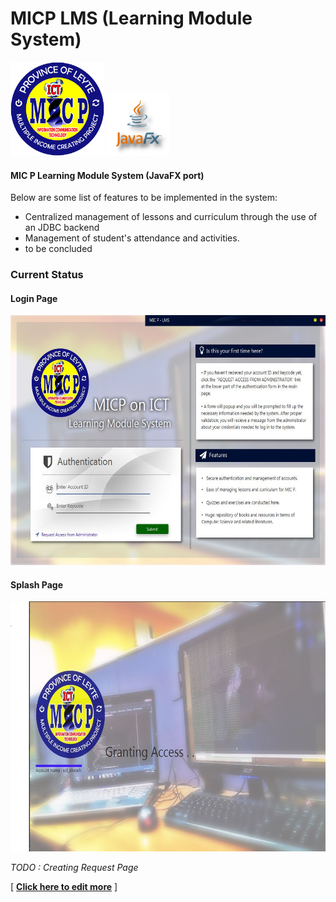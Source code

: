 # MICP LMS (Learning Module System)

<img src="src/resources/_logo.png" height="150"/> <img src="src/resources/_javafx.png" height="100"/>

#### MIC P Learning Module System (JavaFX port)
Below are some list of features to be implemented in the system:
+ Centralized management of lessons and curriculum through the use of an JDBC backend
+ Management of student's attendance and activities.
+ to be concluded

### Current Status

#### Login Page
<img src="src/documentation/login-page.JPG" height="400"/> 

#### Splash Page
<img src="src/documentation/splash-page.JPG" height="400"/>

_TODO : Creating Request Page_

[ __[Click here to edit more](https://dillinger.io/)__ ]

